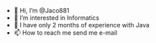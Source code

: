 - 👋 Hi, I’m @Jaco881
- 👀 I’m interested in Informatics
- 🌱 I have only 2 months of experience with Java
- 📫 How to reach me send me e-mail

<!---
Jaco881/Jaco881 is a ✨ special ✨ repository because its `README.md` (this file) appears on your GitHub profile.
You can click the Preview link to take a look at your changes.
--->
